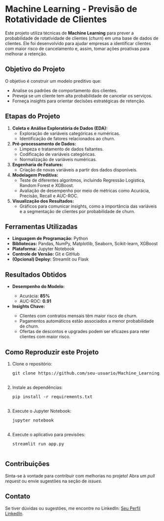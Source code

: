 <!DOCTYPE html>
<html>
<head>
    <title>Machine Learning - Previsão de Rotatividade de Clientes</title>
</head>
<body>
    <h1>Machine Learning - Previsão de Rotatividade de Clientes</h1>
    <p>
        Este projeto utiliza técnicas de <strong>Machine Learning</strong> para prever a probabilidade de rotatividade de clientes (<em>churn</em>) em uma base de dados de clientes. Ele foi desenvolvido para ajudar empresas a identificar clientes com maior risco de cancelamento e, assim, tomar ações proativas para melhorar a retenção.
    </p>

 <h2>Objetivo do Projeto</h2>
    <p>
        O objetivo é construir um modelo preditivo que:
    </p>
    <ul>
        <li>Analise os padrões de comportamento dos clientes.</li>
        <li>Preveja se um cliente tem alta probabilidade de cancelar os serviços.</li>
        <li>Forneça insights para orientar decisões estratégicas de retenção.</li>
    </ul>

 <h2>Etapas do Projeto</h2>
    <ol>
        <li>
            <strong>Coleta e Análise Exploratória de Dados (EDA):</strong>
            <ul>
                <li>Exploração de variáveis categóricas e numéricas.</li>
                <li>Identificação de fatores relacionados ao churn.</li>
            </ul>
        </li>
        <li>
            <strong>Pré-processamento de Dados:</strong>
            <ul>
                <li>Limpeza e tratamento de dados faltantes.</li>
                <li>Codificação de variáveis categóricas.</li>
                <li>Normalização de variáveis numéricas.</li>
            </ul>
        </li>
        <li>
            <strong>Engenharia de Features:</strong>
            <ul>
                <li>Criação de novas variáveis a partir dos dados disponíveis.</li>
            </ul>
        </li>
        <li>
            <strong>Modelagem Preditiva:</strong>
            <ul>
                <li>Teste de diferentes algoritmos, incluindo Regressão Logística, Random Forest e XGBoost.</li>
                <li>Avaliação de desempenho por meio de métricas como Acurácia, Precisão, Recall e AUC-ROC.</li>
            </ul>
        </li>
        <li>
            <strong>Visualização dos Resultados:</strong>
            <ul>
                <li>Gráficos para comunicar insights, como a importância das variáveis e a segmentação de clientes por probabilidade de churn.</li>
            </ul>
        </li>
    </ol>

<h2>Ferramentas Utilizadas</h2>
    <ul>
        <li><strong>Linguagem de Programação:</strong> Python</li>
        <li><strong>Bibliotecas:</strong> Pandas, NumPy, Matplotlib, Seaborn, Scikit-learn, XGBoost</li>
        <li><strong>Plataforma:</strong> Jupyter Notebook</li>
        <li><strong>Controle de Versão:</strong> Git e GitHub</li>
        <li><strong>(Opcional) Deploy:</strong> Streamlit ou Flask</li>
    </ul>

<h2>Resultados Obtidos</h2>
    <ul>
        <li><strong>Desempenho do Modelo:</strong></li>
        <ul>
            <li>Acurácia: <strong>85%</strong></li>
            <li>AUC-ROC: <strong>0.91</strong></li>
        </ul>
        <li><strong>Insights Chave:</strong></li>
        <ul>
            <li>Clientes com contratos mensais têm maior risco de churn.</li>
            <li>Pagamentos automáticos estão associados a menor probabilidade de churn.</li>
            <li>Ofertas de descontos e upgrades podem ser eficazes para reter clientes com maior risco.</li>
        </ul>
    </ul>

<h2>Como Reproduzir este Projeto</h2>
    <ol>
        <li>Clone o repositório:
            <pre>
git clone https://github.com/seu-usuario/Machine_Learning.git
            </pre>
        </li>
        <li>Instale as dependências:
            <pre>
pip install -r requirements.txt
            </pre>
        </li>
        <li>Execute o Jupyter Notebook:
            <pre>
jupyter notebook
            </pre>
        </li>
        <li> Execute o aplicativo para previsões:
            <pre>
streamlit run app.py
            </pre>
        </li>
    </ol>

<h2>Contribuições</h2>
    <p>
        Sinta-se à vontade para contribuir com melhorias no projeto! Abra um <em>pull request</em> ou envie sugestões na seção de <em>issues</em>.
    </p>

 <h2>Contato</h2>
    <p>
        Se tiver dúvidas ou sugestões, me encontre no LinkedIn: <a href="#">Seu Perfil LinkedIn</a>.
    </p>
</body>
</html>

